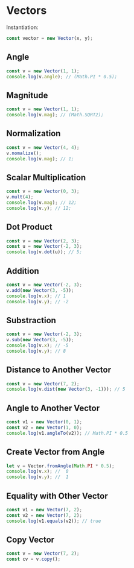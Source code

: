 # Vectors

Instantiation:

```js
const vector = new Vector(x, y);
```

## Angle

```js
const v = new Vector(1, 1);
console.log(v.angle); // (Math.PI * 0.5);
```

## Magnitude

```js
const v = new Vector(1, 1);
console.log(v.mag); // (Math.SQRT2);
```

## Normalization

```js
const v = new Vector(4, 4);
v.nomalize();
console.log(v.mag); // 1;
```

## Scalar Multiplication

```js
const v = new Vector(0, 3);
v.mult(4);
console.log(v.mag); // 12;
console.log(v.y); // 12;
```

## Dot Product

```js
const v = new Vector(2, 3);
const u = new Vector(-2, 3);
console.log(v.dot(u)); // 5;
```

## Addition

```js
const v = new Vector(-2, 3);
v.add(new Vector(3, -5));
console.log(v.x); // 1
console.log(v.y); // -2
```

## Substraction

```js
const v = new Vector(-2, 3);
v.sub(new Vector(3, -5));
console.log(v.x); // -5
console.log(v.y); // 8
```

## Distance to Another Vector

```js
const v = new Vector(7, 2);
console.log(v.dist(new Vector(3, -1))); // 5
```

## Angle to Another Vector

```js
const v1 = new Vector(0, 1);
const v2 = new Vector(1, 0);
console.log(v1.angleTo(v2)); // Math.PI * 0.5
```

## Create Vector from Angle

```js
let v = Vector.fromAngle(Math.PI * 0.5);
console.log(v.x); //  0
console.log(v.y); //  1
```

## Equality with Other Vector

```js
const v1 = new Vector(7, 2);
const v2 = new Vector(7, 2);
console.log(v1.equals(v2)); // true
```

## Copy Vector

```js
const v = new Vector(7, 2);
const cv = v.copy();
```